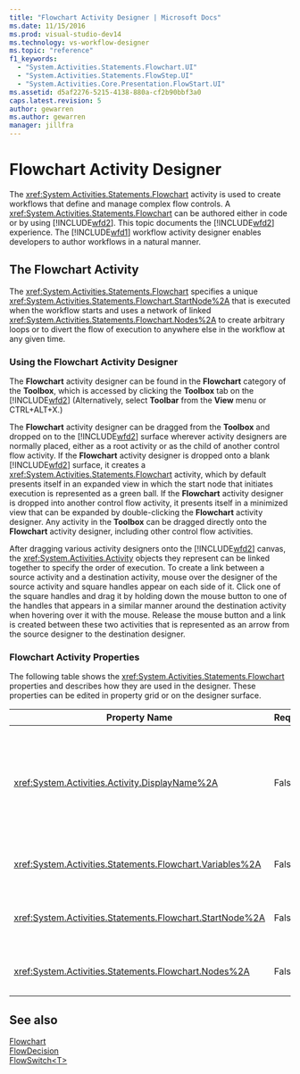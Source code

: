 ```yaml
---
title: "Flowchart Activity Designer | Microsoft Docs"
ms.date: 11/15/2016
ms.prod: visual-studio-dev14
ms.technology: vs-workflow-designer
ms.topic: "reference"
f1_keywords: 
  - "System.Activities.Statements.Flowchart.UI"
  - "System.Activities.Statements.FlowStep.UI"
  - "System.Activities.Core.Presentation.FlowStart.UI"
ms.assetid: d5af2276-5215-4138-880a-cf2b90bbf3a0
caps.latest.revision: 5
author: gewarren
ms.author: gewarren
manager: jillfra
---
```

# Flowchart Activity Designer
The <xref:System.Activities.Statements.Flowchart> activity is used to create workflows that define and manage complex flow controls. A <xref:System.Activities.Statements.Flowchart> can be authored either in code or by using [!INCLUDE[wfd2](../includes/wfd2-md.md)]. This topic documents the [!INCLUDE[wfd2](../includes/wfd2-md.md)] experience. The [!INCLUDE[wfd1](../includes/wfd1-md.md)] workflow activity designer enables developers to author workflows in a natural manner.  
  
## The Flowchart Activity  
 The <xref:System.Activities.Statements.Flowchart> specifies a unique <xref:System.Activities.Statements.Flowchart.StartNode%2A> that is executed when the workflow starts and uses a network of linked <xref:System.Activities.Statements.Flowchart.Nodes%2A> to create arbitrary loops or to divert the flow of execution to anywhere else in the workflow at any given time.  
  
### Using the Flowchart Activity Designer  
 The **Flowchart** activity designer can be found in the **Flowchart** category of the **Toolbox**, which is accessed by clicking the **Toolbox** tab on the [!INCLUDE[wfd2](../includes/wfd2-md.md)] (Alternatively, select **Toolbar** from the **View** menu or CTRL+ALT+X.)  
  
 The **Flowchart** activity designer can be dragged from the **Toolbox** and dropped on to the [!INCLUDE[wfd2](../includes/wfd2-md.md)] surface wherever activity designers are normally placed, either as a root activity or as the child of another control flow activity. If the **Flowchart** activity designer is dropped onto a blank [!INCLUDE[wfd2](../includes/wfd2-md.md)] surface, it creates a <xref:System.Activities.Statements.Flowchart> activity, which by default presents itself in an expanded view in which the start node that initiates execution is represented as a green ball. If the **Flowchart** activity designer is dropped into another control flow activity, it presents itself in a minimized view that can be expanded by double-clicking the **Flowchart** activity designer. Any activity in the **Toolbox** can be dragged directly onto the **Flowchart** activity designer, including other control flow activities.  
  
 After dragging various activity designers onto the [!INCLUDE[wfd2](../includes/wfd2-md.md)] canvas, the <xref:System.Activities.Activity> objects they represent can be linked together to specify the order of execution. To create a link between a source activity and a destination activity, mouse over the designer of the source activity and square handles appear on each side of it. Click one of the square handles and drag it by holding down the mouse button to one of the handles that appears in a similar manner around the destination activity when hovering over it with the mouse. Release the mouse button and a link is created between these two activities that is represented as an arrow from the source designer to the destination designer.  
  
### Flowchart Activity Properties  
 The following table shows the <xref:System.Activities.Statements.Flowchart> properties and describes how they are used in the designer. These properties can be edited in property grid or on the designer surface.  
  
|Property Name|Required|Usage|  
|-------------------|--------------|-----------|  
|<xref:System.Activities.Activity.DisplayName%2A>|False|Specifies the display name of the activity designer in the header. The default value is Flowchart. The value can be edited in the **Properties** window or directly on the activity designer header.<br /><br /> Although the <xref:System.Activities.Activity.DisplayName%2A> is not strictly required, it is a best practice to use one.|  
|<xref:System.Activities.Statements.Flowchart.Variables%2A>|False|The collection of variables that are scoped within this <xref:System.Activities.Statements.Flowchart> to share state across its child activities.|  
|<xref:System.Activities.Statements.Flowchart.StartNode%2A>|False|The <xref:System.Activities.Statements.FlowNode> that is executed when the <xref:System.Activities.Statements.Flowchart> starts.|  
|<xref:System.Activities.Statements.Flowchart.Nodes%2A>|False|Contains the collection of <xref:System.Activities.Statements.FlowNode> objects in the <xref:System.Activities.Statements.Flowchart>.|  
  
## See also  
 [Flowchart](../workflow-designer/flowchart-activity-designers.md)   
 [FlowDecision](../workflow-designer/flowdecision-activity-designer.md)   
 [FlowSwitch\<T>](../workflow-designer/flowswitch-t-activity-designer.md)
